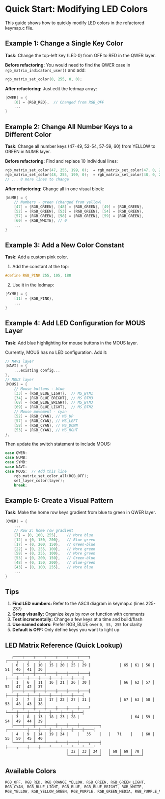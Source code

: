 # Quick Start: Modifying LED Colors

This guide shows how to quickly modify LED colors in the refactored keymap.c file.

## Example 1: Change a Single Key Color

**Task:** Change the top-left key (LED 0) from OFF to RED in the QWER layer.

**Before refactoring:**
You would need to find the QWER case in `rgb_matrix_indicators_user()` and add:
```c
rgb_matrix_set_color(0, 255, 0, 0);
```

**After refactoring:**
Just edit the ledmap array:
```c
[QWER] = {
    [0] = {RGB_RED},  // Changed from RGB_OFF
    ...
}
```

## Example 2: Change All Number Keys to a Different Color

**Task:** Change all number keys (47-49, 52-54, 57-59, 60) from YELLOW to GREEN in NUMB layer.

**Before refactoring:**
Find and replace 10 individual lines:
```c
rgb_matrix_set_color(47, 255, 199, 0);  → rgb_matrix_set_color(47, 0, 255, 0);
rgb_matrix_set_color(48, 255, 199, 0);  → rgb_matrix_set_color(48, 0, 255, 0);
// ... 8 more lines to change
```

**After refactoring:**
Change all in one visual block:
```c
[NUMB] = {
    // Numbers - green (changed from yellow)
    [47] = {RGB_GREEN}, [48] = {RGB_GREEN}, [49] = {RGB_GREEN},
    [52] = {RGB_GREEN}, [53] = {RGB_GREEN}, [54] = {RGB_GREEN},
    [57] = {RGB_GREEN}, [58] = {RGB_GREEN}, [59] = {RGB_GREEN},
    [60] = {RGB_WHITE}, // 0
    ...
}
```

## Example 3: Add a New Color Constant

**Task:** Add a custom pink color.

1. Add the constant at the top:
```c
#define RGB_PINK 255, 105, 180
```

2. Use it in the ledmap:
```c
[SYMB] = {
    [11] = {RGB_PINK},
    ...
}
```

## Example 4: Add LED Configuration for MOUS Layer

**Task:** Add blue highlighting for mouse buttons in the MOUS layer.

Currently, MOUS has no LED configuration. Add it:

```c
// NAVI layer
[NAVI] = {
    ...existing config...
},
// MOUS layer
[MOUS] = {
    // Mouse buttons - blue
    [33] = {RGB_BLUE_LIGHT},  // MS_BTN1
    [34] = {RGB_BLUE_BRIGHT}, // MS_BTN3
    [68] = {RGB_BLUE_BRIGHT}, // MS_BTN3
    [69] = {RGB_BLUE_LIGHT},  // MS_BTN2
    // Mouse movement - cyan
    [52] = {RGB_CYAN}, // MS_UP
    [57] = {RGB_CYAN}, // MS_LEFT
    [58] = {RGB_CYAN}, // MS_DOWN
    [53] = {RGB_CYAN}, // MS_RGHT
},
```

Then update the switch statement to include MOUS:
```c
case QWER:
case NUMB:
case SYMB:
case NAVI:
case MOUS:  // Add this line
    rgb_matrix_set_color_all(RGB_OFF);
    set_layer_color(layer);
    break;
```

## Example 5: Create a Visual Pattern

**Task:** Make the home row keys gradient from blue to green in QWER layer.

```c
[QWER] = {
    ...
    // Row 2: home row gradient
    [7] = {0, 100, 255},    // More blue
    [12] = {0, 150, 200},   // Blue-green
    [17] = {0, 200, 150},   // Green-blue
    [22] = {0, 255, 100},   // More green
    [58] = {0, 255, 100},   // More green
    [53] = {0, 200, 150},   // Green-blue
    [48] = {0, 150, 200},   // Blue-green
    [43] = {0, 100, 255},   // More blue
    ...
}
```

## Tips

1. **Find LED numbers:** Refer to the ASCII diagram in keymap.c (lines 225-237)
2. **Group visually:** Organize keys by row or function with comments
3. **Test incrementally:** Change a few keys at a time and build/flash
4. **Use named colors:** Prefer RGB_BLUE over `0, 55, 255` for clarity
5. **Default is OFF:** Only define keys you want to light up

## LED Matrix Reference (Quick Lookup)

```
   ┌────┬────┬────┬────┬────┬────┬────┐             ┌────┬────┬────┬────┬────┬────┬────┐
   │ 0  │ 5  │ 10 │ 15 │ 20 │ 25 │ 29 │             │ 65 │ 61 │ 56 │ 51 │ 46 │ 41 │ 36 │
   ├────┼────┼────┼────┼────┼────┼────┤             ├────┼────┼────┼────┼────┼────┼────┤
   │ 1  │ 6  │ 11 │ 16 │ 21 │ 26 │ 30 │             │ 66 │ 62 │ 57 │ 52 │ 47 │ 42 │ 37 │
   ├────┼────┼────┼────┼────┼────┼────┤             ├────┼────┼────┼────┼────┼────┼────┤
   │ 2  │ 7  │ 12 │ 17 │ 22 │ 27 │ 31 │             │ 67 │ 63 │ 58 │ 53 │ 48 │ 43 │ 38 │
   ├────┼────┼────┼────┼────┼────┼────┘             └────┼────┼────┼────┼────┼────┼────┤
   │ 3  │ 8  │ 13 │ 18 │ 23 │ 28 │                       │ 64 │ 59 │ 54 │ 49 │ 44 │ 39 │
   ├────┼────┼────┼────┼────┼────┼─────────┐   ┌─────────┼────┼────┼────┼────┼────┼────┤
   │ 4  │ 9  │ 14 │ 19 │ 24 │    │   35    │   │   71    │    │ 60 │ 55 │ 50 │ 45 │ 40 │
   └────┴────┴────┴────┴────┼────┼────┬────┤   ├────┬────┼────┼────┴────┴────┴────┴────┘
                            │ 32 │ 33 │ 34 │   │ 68 │ 69 │ 70 │
                            └────┴────┴────┘   └────┴────┴────┘
```

## Available Colors

```c
RGB_OFF, RGB_RED, RGB_ORANGE_YELLOW, RGB_GREEN, RGB_GREEN_LIGHT,
RGB_CYAN, RGB_BLUE_LIGHT, RGB_BLUE, RGB_BLUE_BRIGHT, RGB_WHITE,
RGB_YELLOW, RGB_YELLOW_GREEN, RGB_PURPLE, RGB_GREEN_MEDIA, RGB_PURPLE_VOL
```
